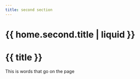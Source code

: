 ```yaml
---
title: second section
---
```


# {{ home.second.title | liquid }}

# {{ title }}

This is words that go on the page 
